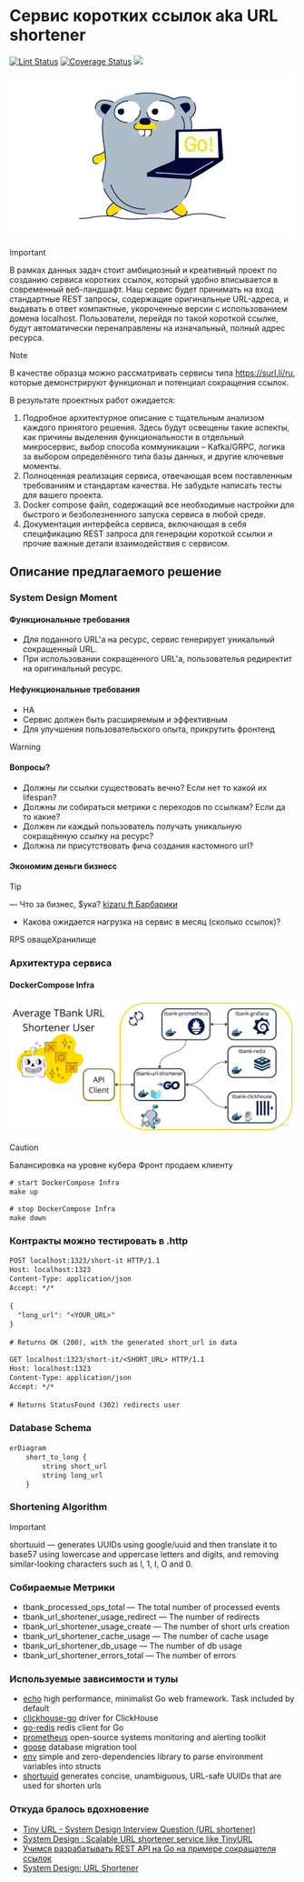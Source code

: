 # Сервис коротких ссылок aka URL shortener
[![Lint Status](https://img.shields.io/github/actions/workflow/status/MisterZurg/TBank-backend-academy-URL-Shortener/golangci-lint.yml?branch=main&style=for-the-badge)](https://github.com/MisterZurg/TBank-backend-academy-URL-Shortener/actions?workflow=golangci-lint)
[![Coverage Status](https://img.shields.io/codecov/c/gh/github.com/MisterZurg/TBank_URL_shortener.svg?logo=codecov&style=for-the-badge)](https://codecov.io/gh/MisterZurg/TBank_URL_shortener)
[![](http://img.shields.io/badge/godoc-reference-5272B4.svg?style=for-the-badge)](https://pkg.go.dev/github.com/MisterZurg/TBank-backend-academy-URL-Shortener)

<p align="center"> 
  <img src="static/t-gopher.png" alt="Очень всратый гофер." />
</p>

> [!IMPORTANT]
> В рамках данных задач стоит амбициозный и креативный проект по созданию сервиса коротких ссылок, который удобно вписывается в современный веб-ландшафт. Наш сервис будет принимать на вход стандартные REST запросы, содержащие оригинальные URL-адреса, и выдавать в ответ компактные, укороченные версии с использованием домена localhost. Пользователи, перейдя по такой короткой ссылке, будут автоматически перенаправлены на изначальный, полный адрес ресурса.

> [!NOTE]
> В качестве образца можно рассматривать сервисы типа https://surl.li/ru, которые демонстрируют функционал и потенциал сокращения ссылок.

В результате проектных работ ожидается:
1. Подробное архитектурное описание с тщательным анализом каждого принятого решения. Здесь будут освещены такие аспекты, как причины выделения функциональности в отдельный микросервис, выбор способа коммуникации – Kafka/GRPC, логика за выбором определённого типа базы данных, и другие ключевые моменты.
2. Полноценная реализация сервиса, отвечающая всем поставленным требованиям и стандартам качества. Не забудьте написать тесты для вашего проекта.
3. Docker compose файл, содержащий все необходимые настройки для быстрого и безболезненного запуска сервиса в любой среде.
4. Документация интерфейса сервиса, включающая в себя спецификацию REST запроса для генерации короткой ссылки и прочие важные детали взаимодействия с сервисом.

## Описание предлагаемого решение
### System Design Moment
#### Функциональные требования
- Для поданного URL'а на ресурс, сервис генерирует уникальный сокращенный URL.
- При использовании сокращенного URL'a, пользователья редиректит на оригинальный ресурс.
#### Нефункциональные требования
- HA
- Сервис должен быть расширяемым и эффективным
- Для улучшения пользовательского опыта, прикрутить фронтенд

> [!WARNING]
> #### Вопросы?
> - Должны ли ссылки существовать вечно? Если нет то какой их lifespan?
> - Должны ли собираться метрики с переходов по ссылкам? Если да то какие?
> - Должен ли каждый пользователь получать уникальную сокращённую ссылку на ресурс?
> - Должна ли присутствовать фича создания кастомного url? 

#### Экономим деньги бизнесс
> [!TIP]
> — Что за бизнес, $ука?
> [kizaru ft Барбарики](https://www.youtube.com/watch?v=IzEPJM2WbzM)

- Какова ожидается нагрузка на сервис в месяц (сколько ссылок)?

RPS
оващеХранилище


### Архитектура сервиса
#### DockerCompose Infra
![DockerCompose Infra](static/dc-arch.png)

> [!CAUTION]
> Балансировка на уровне кубера
> Фронт продаем клиенту

```shell
# start DockerCompose Infra
make up
```
```shell
# stop DockerCompose Infra
make down
```

### Контракты можно тестировать в .http
```http request
POST localhost:1323/short-it HTTP/1.1
Host: localhost:1323
Content-Type: application/json
Accept: */*

{
  "long_url": "<YOUR_URL>"
}

# Returns OK (200), with the generated short_url in data
```

```http request
GET localhost:1323/short-it/<SHORT_URL> HTTP/1.1
Host: localhost:1323
Content-Type: application/json
Accept: */*

# Returns StatusFound (302) redirects user
```

### Database Schema
```mermaid
erDiagram
    short_to_long {
        string short_url
        string long_url
    }
```

### Shortening Algorithm

> [!IMPORTANT]
> shortuuid — generates UUIDs using google/uuid and then translate it to base57 using lowercase and uppercase letters and digits, 
> and removing similar-looking characters such as l, 1, I, O and 0.

### Собираемые Метрики
- tbank_processed_ops_total — The total number of processed events
- tbank_url_shortener_usage_redirect — The number of redirects
- tbank_url_shortener_usage_create — The number of short urls creation
- tbank_url_shortener_cache_usage — The number of cache usage
- tbank_url_shortener_db_usage — The number of db usage
- tbank_url_shortener_errors_total — The number of errors

### Используемые зависимости и тулы
- [echo](https://github.com/labstack/echo) high performance, minimalist Go web framework. Task included by default
- [clickhouse-go](https://github.com/ClickHouse/clickhouse-go) driver for ClickHouse
- [go-redis](https://github.com/redis/go-redis) redis client for Go
- [prometheus](https://prometheus.io/docs/guides/go-application/) open-source systems monitoring and alerting toolkit
- [goose](https://github.com/pressly/goose) database migration tool
- [env](https://github.com/caarlos0/env) simple and zero-dependencies library to parse environment variables into structs
- [shortuuid](https://github.com/lithammer/shortuuid) generates concise, unambiguous, URL-safe UUIDs that are used for shorten urls


### Откуда бралось вдохновение
- [Tiny URL - System Design Interview Question (URL shortener)](https://www.youtube.com/watch?v=Cg3XIqs_-4c)
- [System Design : Scalable URL shortener service like TinyURL](https://medium.com/@sandeep4.verma/system-design-scalable-url-shortener-service-like-tinyurl-106f30f23a82)
- [Учимся разрабатывать REST API на Go на примере сокращателя ссылок](https://habr.com/ru/companies/selectel/articles/747738/)
- [System Design: URL Shortener](https://dev.to/karanpratapsingh/system-design-url-shortener-10i5)